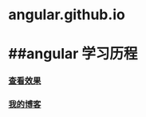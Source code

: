 # angular.github.io
##angular 学习历程
 ============ 
### [查看效果](http://htmlpreview.github.io/? "进入")


### [我的博客](http://csdn.yizhongdashi.top)
